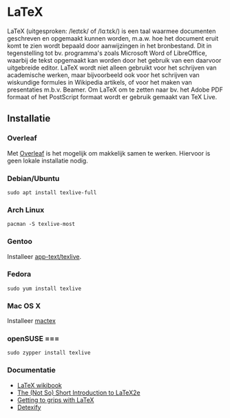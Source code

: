 # LaTeX

LaTeX (uitgesproken: /leɪtɛk/ of /lɑːtɛk/) is een taal waarmee documenten geschreven en opgemaakt kunnen worden, m.a.w. hoe het document eruit komt te zien wordt bepaald door aanwijzingen in het bronbestand. Dit in tegenstelling tot bv. programma's zoals Microsoft Word of LibreOffice, waarbij de tekst opgemaakt kan worden door het gebruik van een daarvoor uitgebreide editor. LaTeX wordt niet alleen gebruikt voor het schrijven van academische werken, maar bijvoorbeeld ook voor het schrijven van wiskundige formules in Wikipedia artikels, of voor het maken van presentaties m.b.v. Beamer. Om LaTeX om te zetten naar bv. het Adobe PDF formaat of het PostScript formaat wordt er gebruik gemaakt van TeX Live.

## Installatie

### Overleaf
Met [Overleaf](https://overleaf.com) is het mogelijk om makkelijk samen te werken. Hiervoor is geen lokale installatie nodig.

### Debian/Ubuntu

```
sudo apt install texlive-full
```

### Arch Linux

```
pacman -S texlive-most
```

### Gentoo

Installeer [app-text/texlive](http://packages.gentoo.org/package/app-text/texlive).

### Fedora

```
sudo yum install texlive
```

### Mac OS X

Installeer [mactex](https://www.tug.org/mactex/)

### openSUSE ===
```
sudo zypper install texlive
```

### Documentatie

* [LaTeX wikibook](http://en.wikibooks.org/wiki/LaTeX)
* [The (Not So) Short Introduction to LaTeX2e](http://ctan.tug.org/tex-archive/info/lshort/english/lshort.pdf)
* [Getting to grips with LaTeX](http://www.andy-roberts.net/writing/latex)
* [Detexify](https://detexify.kirelabs.org/classify.html)
